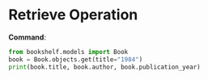 # Retrieve Operation

**Command**:
```python
from bookshelf.models import Book
book = Book.objects.get(title="1984")
print(book.title, book.author, book.publication_year)
